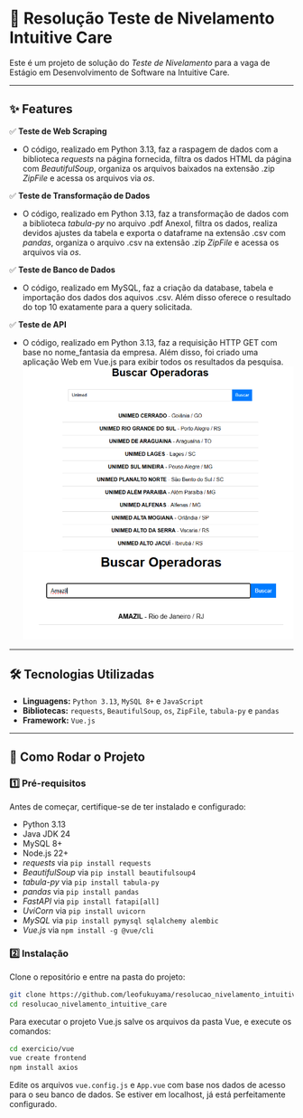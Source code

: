 # 📌 Resolução Teste de Nivelamento Intuitive Care  

Este é um projeto de solução do *Teste de Nivelamento* para a vaga de Estágio em Desenvolvimento de Software na Intuitive Care. 

---

## ✨ Features  

✅ **Teste de Web Scraping**
   - O código, realizado em Python 3.13, faz a raspagem de dados com a biblioteca *requests* na página fornecida, filtra os dados HTML da página com *BeautifulSoup*, organiza os arquivos baixados na extensão .zip *ZipFile* e acessa os arquivos via *os*.

✅ **Teste de Transformação de Dados**
   - O código, realizado em Python 3.13, faz a transformação de dados com a biblioteca *tabula-py* no arquivo .pdf AnexoI, filtra os dados, realiza devidos ajustes da tabela e exporta o dataframe na extensão .csv com *pandas*, organiza o arquivo .csv na extensão .zip *ZipFile* e acessa os arquivos via *os*.

✅ **Teste de Banco de Dados**
   - O código, realizado em MySQL, faz a criação da database, tabela e importação dos dados dos aquivos .csv. Além disso oferece o resultado do top 10 exatamente para a query solicitada.

✅ **Teste de API**
   - O código, realizado em Python 3.13, faz a requisição HTTP GET com base no nome_fantasia da empresa. Além disso, foi criado uma aplicação Web em Vue.js para exibir todos os resultados da pesquisa.
![Tela busca Unimed.png](images/Tela%20busca%20Unimed.png)![Tela busca Amazil.png](images/Tela%20busca%20Amazil.png)
---

## 🛠️ Tecnologias Utilizadas  

- **Linguagens:** `Python 3.13`, `MySQL 8+` e `JavaScript`
- **Bibliotecas:** `requests`, `BeautifulSoup`, `os`, `ZipFile`, `tabula-py` e `pandas`
- **Framework:** `Vue.js`
---

## 🚀 Como Rodar o Projeto  

### **1️⃣ Pré-requisitos**  
Antes de começar, certifique-se de ter instalado e configurado:  
- Python 3.13
- Java JDK 24
- MySQL 8+
- Node.js 22+
- *requests* via `pip install requests`
- *BeautifulSoup* via `pip install beautifulsoup4`
- *tabula-py* via `pip install tabula-py`
- *pandas* via `pip install pandas`
- *FastAPI* via `pip install fatapi[all]`
- *UviCorn* via `pip install uvicorn`
- *MySQL* via `pip install pymysql sqlalchemy alembic`
- *Vue.js* via `npm install -g @vue/cli`

### **2️⃣ Instalação**  

Clone o repositório e entre na pasta do projeto:  
```bash
git clone https://github.com/leofukuyama/resolucao_nivelamento_intuitive_care
cd resolucao_nivelamento_intuitive_care
```

Para executar o projeto Vue.js salve os arquivos da pasta Vue, e execute os comandos:
```bash
cd exercicio/vue
vue create frontend
npm install axios
```
Edite os arquivos `vue.config.js` e `App.vue` com base nos dados de acesso para o seu banco de dados. Se estiver em localhost, já está perfeitamente configurado.